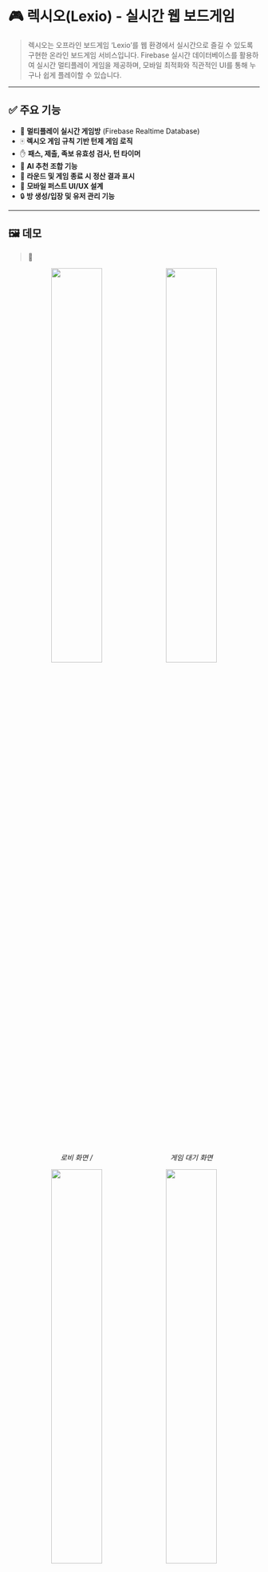 # 🎮 렉시오(Lexio) - 실시간 웹 보드게임

> 렉시오는 오프라인 보드게임 ‘Lexio’를 웹 환경에서 실시간으로 즐길 수 있도록 구현한 온라인 보드게임 서비스입니다. Firebase 실시간 데이터베이스를 활용하여 실시간 멀티플레이 게임을 제공하며, 모바일 최적화와 직관적인 UI를 통해 누구나 쉽게 플레이할 수 있습니다.

---

## ✅ 주요 기능

- 👥 **멀티플레이 실시간 게임방** (Firebase Realtime Database)
- 🀄 **렉시오 게임 규칙 기반 턴제 게임 로직**
- ✋ **패스, 제출, 족보 유효성 검사, 턴 타이머**
- 🧠 **AI 추천 조합 기능**
- 🧾 **라운드 및 게임 종료 시 정산 결과 표시**
- 📱 **모바일 퍼스트 UI/UX 설계**
- 🔒 **방 생성/입장 및 유저 관리 기능**

---

## 🖼️ 데모

> 📸
<p align="center"> 
  <img src="https://github.com/user-attachments/assets/7bcc32e9-1974-42d1-9a91-02f6fa990b6d" width="45%" /> 
  <img src="https://github.com/user-attachments/assets/bbc7b13b-fad2-46c7-93d3-5da6ba003600" width="45%" /> 
</p> 

<p align="center">
  <span style="display:inline-block; width:45%; text-align:center;"><i>로비 화면 / </i></span>
  <span style="display:inline-block; width:45%; text-align:center;"><i>게임 대기 화면</i></span>
</p>

<p align="center"> 
  <img src="https://github.com/user-attachments/assets/47eb7c24-79d7-451c-b88d-155cfd5c6dad" width="45%" /> 
  <img src="https://github.com/user-attachments/assets/cb9420ae-3235-4658-a74a-3320d62072af" width="45%" /> 
</p> 

<p align="center">
  <span style="display:inline-block; width:45%; text-align:center;"><i>상대 패 개수 & 내 패 확인 / </i></span>
  <span style="display:inline-block; width:45%; text-align:center;"><i>타일 조합 추천 기능</i></span>
</p>

<p align="center"> 
  <img src="https://github.com/user-attachments/assets/1b393ce1-05cf-4287-b539-1273e23c6db0" width="45%" />
  <img src="https://github.com/user-attachments/assets/54835735-1dcb-4fff-a653-df24aaf4a68d" width="45%" /> 
</p> 

<p align="center">
  <span style="display:inline-block; width:45%; text-align:center;"><i>상대가 낸 타일 확인 / </i></span>
  <span style="display:inline-block; width:45%; text-align:center;"><i>유효 조합만 제출 가능</i></span>
</p>


<p align="center"> 
  <img src="https://github.com/user-attachments/assets/9b290ec5-30ee-4bef-95e7-7849712bfdd5" width="45%" />
  <img src="https://github.com/user-attachments/assets/f687111e-a69b-4898-ad0c-e6e0b4d8aaa3" width="45%" /> 
</p> 

<p align="center">
  <span style="display:inline-block; width:45%; text-align:center;"><i>상대가 낸 타일 조합과 일치하지 않으면 경고창 / </i></span>
  <span style="display:inline-block; width:45%; text-align:center;"><i>시간 내에 내지 못하면 자동으로 패스!</i></span>
</p>

<p align="center"> 
  <img src="https://github.com/user-attachments/assets/035dc617-731c-4932-9b25-be003e2ea7a6" width="45%" /> 
</p>

<p align="center">
  <i>라운드 종료 시 남아 있는 타일 갯수 확인 후 정산</i>
</p>

---

## 🔧 기술 스택

| 영역        | 기술                                               |
|-------------|----------------------------------------------------|
| Frontend    | React, TypeScript, TailwindCSS                     |
| Backend     | Firebase Realtime Database                         |
| State Mgmt  | Zustand, React Query                               |
| Animation   | Framer Motion, Tailwind Transition                 |
| Deployment  | Firebase Hosting                                   |

---

## 🧠 주요 기술 포인트 및 트러블슈팅

### 1. 실시간 동기화
- Firebase의 `onValue`를 통해 게임 상태(턴, 제출, 타일, 패스 등)를 모두 클라이언트에 실시간 반영
- turn 변경 시 타이머 초기화, 게임 상태에 따라 버튼 비활성화

### 2. 패스/제출에 따른 라운드 종료 처리
- 유저가 패스를 한 경우 `passPlayers`에 저장
- 해당 라운드에서 제출자가 1명만 남거나, 모든 유저가 패스 시 `subRoundEnded` 값으로 턴 리셋

### 3. 족보 유효성 검사 및 추천 로직
- `validateTiles()` 함수로 족보 판단
- `compareCombo()`를 통해 이전 족보와 비교
- `recommendTiles()`로 현재 손패 기준 추천 조합 제공

### 4. UI/UX 최적화
- **모바일 기준 반응형 레이아웃**
- 상대 패 카드 뒷면 시각화
- 내가 낸 타일만큼 줄어드는 손패 표시
- 모달로 정산 결과 및 라운드 종료 알림 표시

---

## 🔁 게임 흐름 요약

1. 사용자가 방을 생성하고 입장
2. 호스트가 게임 시작 시 자동으로 타일 분배 및 `cloud3` 소유자 선
3. 각 플레이어는 턴마다 타일 제출 또는 패스
4. 패스 로직에 따라 라운드가 종료되고 정산 수행
5. 한 유저의 칩이 0개가 되면 게임 종료 및 결과 화면 전환

---

## 🔐 게임 규칙 간략 요약

- 족보 비교는 다음 순서로 판단
  - 싱글(숫자 > 문양), 페어, 트리플, 스트레이트, 플러시, 풀하우스, 포카드, 스트레이트 플러시
- 족보가 다르더라도 5장 족보끼리는 비교 가능
- 한 라운드에서 한 번 패스한 유저는 그 라운드 동안 다시 낼 수 없음
- 턴 타이머는 15초이며 자동 패스 처리됨

---

## 🚀 실행 방법

```bash
git clone https://github.com/kwo9827/LEXIO.git
cd lexio-mobile
npm install
npm run dev
```
